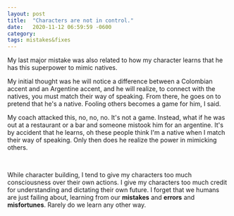 ```yaml
---
layout: post
title:  "Characters are not in control."
date:   2020-11-12 06:59:59 -0600
category: 
tags: mistakes&fixes
---
```

My last major mistake was also related to how my character learns that he has this superpower to mimic natives.

My initial thought was he will notice a difference between a Colombian accent and an Argentine accent, and he will realize, to connect with the natives, you must match their way of speaking. From there, he goes on to pretend that he's a native. Fooling others becomes a game for him, I said.

My coach attacked this, no, no, no. It's not a game. Instead, what if he was out at a restaurant or a bar and someone mistook him for an argentine. It's by accident that he learns, oh these people think I'm a native when I match their way of speaking. Only then does he realize the power in mimicking others.

<br>

While character building, I tend to give my characters too much consciousness over their own actions. I give my characters too much credit for understanding and dictating their own future. I forget that we humans are just failing about, learning from our **mistakes** and **errors** and **misfortunes**. Rarely do we learn any other way.